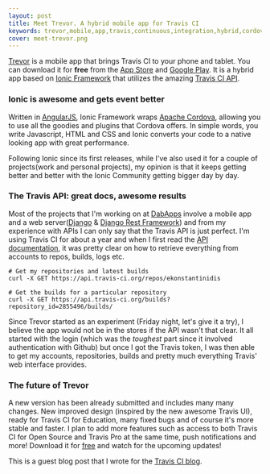 ```yaml
---
layout: post
title: Meet Trevor. A hybrid mobile app for Travis CI
keywords: trevor,mobile,app,travis,continuous,integration,hybrid,cordova,ionic framework
cover: meet-trevor.png
---
```


[Trevor](http://www.trevorapp.com/) is a mobile app that brings Travis CI to your phone and tablet. You can download it for **free** from the [App Store](http://itunes.apple.com/app/id962155187) and [Google Play](http://play.google.com/store/apps/details?id=com.iamemmanouil.trevor). It is a hybrid app based on [Ionic Framework](http://www.ionicframework.com/) that utilizes the amazing [Travis CI API](http://docs.travis-ci.com/api/).

<!--more-->

### Ionic is awesome and gets event better
Written in [AngularJS](http://www.angularjs.com/), Ionic Framework wraps [Apache Cordova](http://www.cordova.io/), allowing you to use all the goodies and plugins that Cordova offers. In simple words, you write Javascript, HTML and CSS and Ionic converts your code to a native looking app with great performance.

Following Ionic since its first releases, while I've also used it for a couple of projects(work and personal projects), my opinion is that it keeps getting better and better with the Ionic Community getting bigger day by day.

### The Travis API: great docs, awesome results
Most of the projects that I'm working on at [DabApps](http://www.dabapps.com) involve a mobile app and a web server([Django](http://www.djangoproject.com/) & [Django Rest Framework](http://www.djangorestframework.com/)) and from my experience with APIs I can only say that the Travis API is just perfect.  I'm using Travis CI for about a year and when I first read the [API documentation](http://docs.travis-ci.com/api/), it was pretty clear on how to retrieve everything from accounts to repos, builds, logs etc.

    # Get my repositories and latest builds
    curl -X GET https://api.travis-ci.org/repos/ekonstantinidis

    # Get the builds for a particular repository
    curl -X GET https://api.travis-ci.org/builds?repository_id=2855496/builds/

Since Trevor started as an experiment (Friday night,  let's give it a try), I believe the app would not be in the stores if the API wasn't that clear. It all started with the login (which was the *toughest* part since it involved authentication with Github) but once I got the Travis token, I was then able to get my accounts, repositories, builds and pretty much everything Travis' web interface provides.

### The future of Trevor
A new version has been already submitted and includes many many changes. New improved design (inspired by the new awesome Travis UI), ready for Travis CI for Education, many fixed bugs and of course it's more stable and faster. I plan to add more features such as access to both Travis CI for Open Source and Travis Pro at the same time, push notifications and more! Download it for [free](http://www.trevorapp.com/) and watch for the upcoming updates!

This is a guest blog post that I wrote for the [Travis CI blog](http://blog.travis-ci.com/2015-04-06-meet-trevor-hybrid-app/).

